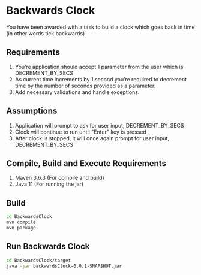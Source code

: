 
# Backwards Clock

You have been awarded with a task to build a clock which goes back in time (in other words
tick backwards)

## Requirements
1. You’re application should accept 1 parameter from the user which is DECREMENT_BY_SECS
2. As current time increments by 1 second you’re required to decrement time by the number of seconds provided as a parameter.
3. Add necessary validations and handle exceptions.

## Assumptions
1. Application will prompt to ask for user input, DECREMENT_BY_SECS
2. Clock will continue to run until "Enter" key is pressed
3. After clock is stopped, it will once again prompt for user input, DECREMENT_BY_SECS

 
## Compile, Build and Execute Requirements

1. Maven 3.6.3 (For compile and build)
2. Java 11 (For running the jar) 

## Build
 
```sh
cd BackwardsClock
mvn compile
mvn package
```

## Run Backwards Clock

```sh
cd BackwardsClock/target
java -jar backwardsClock-0.0.1-SNAPSHOT.jar
```